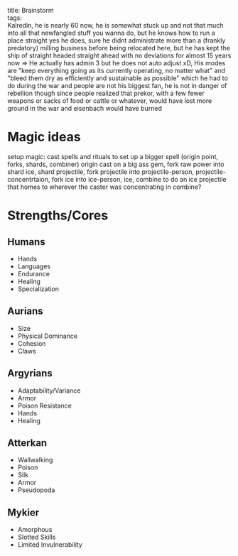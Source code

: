title: Brainstorm  
tags:   
Kalredin, he is nearly 60 now, he is somewhat stuck up and not that much into all that newfangled stuff you wanna do, but he knows how to run a place straight yes he does, sure he didnt administrate more than a (frankly predatory) milling business before being relocated here, but he has kept the ship of straight headed straight ahead with no deviations for almost 15 years now
=> He actually has admin 3 but he does not auto adjust xD, His modes are "keep everything going as its currently operating, no matter what" and "bleed them dry as efficiently and sustainable as possible" which he had to do during the war and people are not his biggest fan, he is not in danger of rebellion though since people realized that prekor, with a few fewer weapons or sacks of food or cattle or whatever, would have lost more ground in the war and eisenbach would have burned

# Magic ideas

setup magic: cast spells and rituals to  set up a bigger spell (origin point, forks, shards, combiner)
origin cast on a big ass gem, fork raw power into shard ice, shard projectile, fork projectile into projectile-person, projectile-concentrtaion, fork ice into ice-person, ice, combine to do an ice projectile that homes to wherever the caster was concentrating in combine?

# Strengths/Cores

## Humans

* Hands
* Languages
* Endurance 
* Healing
* Specialization

## Aurians

* Size
* Physical Dominance
* Cohesion
* Claws

## Argyrians
* Adaptability/Variance
* Armor
* Poison Resistance
* Hands
* Healing

## Atterkan
* Wallwalking
* Poison
* Silk
* Armor
* Pseudopoda

## Mykier
* Amorphous
* Slotted Skills
* Limited Invulnerability

